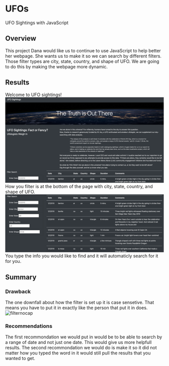 # UFOs
UFO Sightings with JavaScript
## Overview
  This project Dana would like us to continue to use JavaScript to help better her webpage. She wants us to make it so we can search by different filters. Those filter types are city, state, country, and shape of UFO. We are going to do this by making the webpage more dynamic.
## Results
Welcome to UFO sightings!
![title](title.png)
How you filter is at the bottom of the page with city, state, country, and shape of UFO.
![filtercap](filtercap.png)
You type the info you would like to find and it will automaticly search for it for you. 
## Summary
### Drawback
The one downfall about how the filter is set up it is case sensetive. That means you have to put it in exactly like the person that put it in does.
![filternocap](filternocap)
### Recommendations
The first recommondation we would put in would be to be able to search by a range of date and not just one date. This would give us more helpfull results.
The second recommondation we would do is make it so it did not matter how you typed the word in it would still pull the results that you wanted to get.
